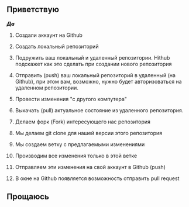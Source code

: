 ## Приветствую

~~***Да***~~


1. Создали аккаунт на Github
2. Создать локальный репозиторий
3. Подружить ваш локальный и удаленный репозитории. Hithub подскажет как это сделать при создании нового репозитория
4. Отправить (push) ваш локальный репозиторий в удаленный (на Github), при этом вам, возможно, нужно будет авторизоваться на удаленном репозитории.
5. Провести изменения "с другого компутера"
6. Выкачать (pull) актуальное состояние из удаленного репозитория.

1. Делаем форк (Fork) интересующего нас репозитория
2. Мы делаем git clone для нашей версии этого репозитория
3. Мы создаем ветку с предлагаемыми изменениями
4. Производим все изменения только в этой ветке
5. Отправляем эти изменения на свой аккаунт в Github (push)
6. В окне на Github  появляется возможность отправить pull request


## Прощаюсь